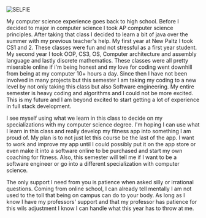 


![SELFIE](https://user-images.githubusercontent.com/72426783/131339674-14b2378f-7e35-4be7-94f8-f55fb14a7749.jpg)







My computer science experience goes back to high school. Before I decided to major in computer science I took AP computer science principles. 
After taking that class I decided to learn a bit of java over the summer with my previous teacher's help. My first year at New Paltz I took CS1 and 2. 
These classes were fun and not stressful as a first year student. My second year I took OOP, CS3, OS, Computer architecture and assembly language and lastly discrete mathematics. 
These classes were all pretty miserable online if i'm being honest and my love for coding went downhill from being at my computer 10+ hours a day. 
Since then I have not been involved in many projects but this semester I am taking my coding to a new level by not only taking this class but also Software engineering.
My entire semester is heavy coding and algorithms and I could not be more excited. This is my future and I am beyond excited to start getting a lot of experience in full stack development. 


I see myself using what we learn in this class to decide on my specializations with my computer science degree. I'm hoping I can use what I learn in this class and really develop my fitness app into something I am proud of. 
My plan is to not just let this course be the last of the app. I want to work and improve my app until I could possibly put it on the app store or even make it into a software online to be purchased and start my own coaching for fitness. 
Also, this semester will tell me if I want to be a software engineer or go into a different specialization with computer science. 

The only support I need from you is patience when asked silly or irrational questions. Coming from online school, I can already tell mentally I am not used to the toll that being on campus can do to your body.
As long as I know I have my professors' support and that my professor has patience for this wils adjustment I know I can handle what this year has to throw at me. 
